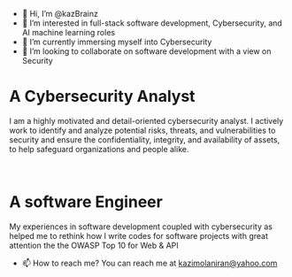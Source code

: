 - 👋 Hi, I’m @kazBrainz
- 👀 I’m interested in full-stack software development, Cybersecurity, and AI machine learning roles
- 🌱 I’m currently immersing myself into Cybersecurity
- 💞️ I’m looking to collaborate on software development with a view on Security

<h1>A Cybersecurity Analyst</h1>
<p>I am a highly motivated and detail-oriented cybersecurity analyst. I actively work to identify and analyze potential risks, threats, and vulnerabilities to
  security and ensure the confidentiality, integrity, and availability of assets, to help safeguard organizations and people alike.</p><br>

  <h1>A software Engineer</h1>
  <p>My experiences in software development coupled with cybersecurity as helped me to rethink how I write codes for software projects with great attention the the OWASP Top 10 for Web & API</p>

- 📫 How to reach me? You can reach me at kazimolaniran@yahoo.com

<!---
kazBrainz/kazBrainz is a ✨ special ✨ repository because its `README.md` (this file) appears on your GitHub profile.
You can click the Preview link to take a look at your changes.
--->
